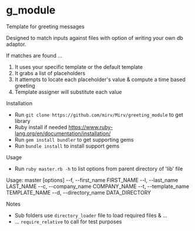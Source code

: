 # g_module

Template for greeting messages

Designed to match inputs against files with option of writing your own db adaptor.

If matches are found ...

1) It uses your specific template or the default template
2) It grabs a list of placeholders
3) It attempts to locate each placeholder's value & compute a time based greeting
4) Template assigner will substitute each value

Installation
- Run `git clone https://github.com/mirv/Mirv/greeting_module` to get library
- Ruby install if needed https://www.ruby-lang.org/en/documentation/installation/
- Run `gem install bundler` to get supporting gems
- Run `bundle install` to install support gems 

Usage 
- Run `ruby master.rb -h` to list options from parent directory of 'lib' file

Usage: master [options]
        --f, --first_name FIRST_NAME
        --l, --last_name LAST_NAME
        --c, --company_name COMPANY_NAME
        --t, --template_name TEMPLATE_NAME
        --d, --directory_name DATA_DIRECTORY

Notes
- Sub folders use `directory_loader` file to load required files & ...
-   ... `require_relative` to call for test purposes
